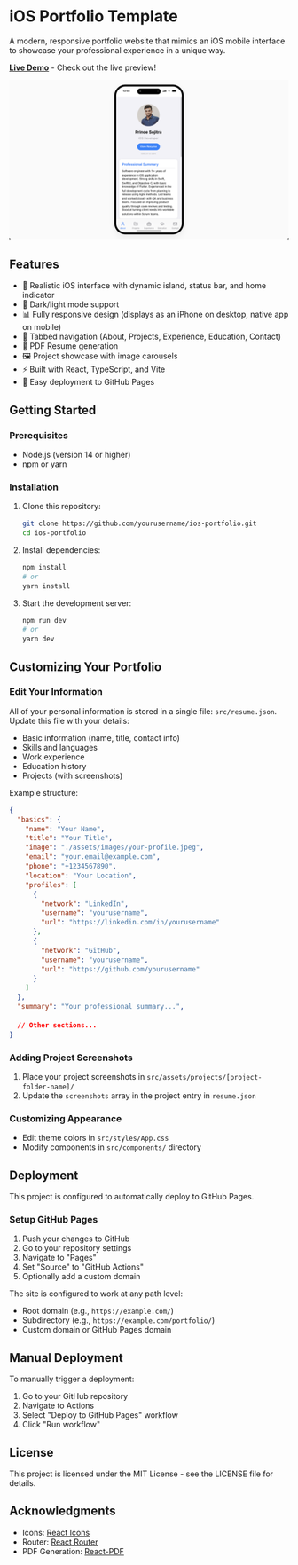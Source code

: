 # iOS Portfolio Template

A modern, responsive portfolio website that mimics an iOS mobile interface to showcase your professional experience in a unique way.

**[Live Demo](https://princesojitra.github.io)** - Check out the live preview!

![iOS Portfolio Preview](./src/assets/preview.png)

## Features

- 📱 Realistic iOS interface with dynamic island, status bar, and home indicator
- 🌙 Dark/light mode support
- 📊 Fully responsive design (displays as an iPhone on desktop, native app on mobile)
- 🧩 Tabbed navigation (About, Projects, Experience, Education, Contact)
- 📝 PDF Resume generation
- 🖼️ Project showcase with image carousels
- ⚡ Built with React, TypeScript, and Vite
- 🚀 Easy deployment to GitHub Pages

## Getting Started

### Prerequisites

- Node.js (version 14 or higher)
- npm or yarn

### Installation

1. Clone this repository:
   ```bash
   git clone https://github.com/yourusername/ios-portfolio.git
   cd ios-portfolio
   ```

2. Install dependencies:
   ```bash
   npm install
   # or
   yarn install
   ```

3. Start the development server:
   ```bash
   npm run dev
   # or
   yarn dev
   ```

## Customizing Your Portfolio

### Edit Your Information

All of your personal information is stored in a single file: `src/resume.json`. Update this file with your details:

- Basic information (name, title, contact info)
- Skills and languages
- Work experience
- Education history
- Projects (with screenshots)

Example structure:

```json
{
  "basics": {
    "name": "Your Name",
    "title": "Your Title",
    "image": "./assets/images/your-profile.jpeg",
    "email": "your.email@example.com",
    "phone": "+1234567890",
    "location": "Your Location",
    "profiles": [
      {
        "network": "LinkedIn",
        "username": "yourusername",
        "url": "https://linkedin.com/in/yourusername"
      },
      {
        "network": "GitHub",
        "username": "yourusername",
        "url": "https://github.com/yourusername"
      }
    ]
  },
  "summary": "Your professional summary...",
  
  // Other sections...
}
```

### Adding Project Screenshots

1. Place your project screenshots in `src/assets/projects/[project-folder-name]/`
2. Update the `screenshots` array in the project entry in `resume.json`

### Customizing Appearance

- Edit theme colors in `src/styles/App.css`
- Modify components in `src/components/` directory

## Deployment

This project is configured to automatically deploy to GitHub Pages.

### Setup GitHub Pages

1. Push your changes to GitHub
2. Go to your repository settings
3. Navigate to "Pages"
4. Set "Source" to "GitHub Actions"
5. Optionally add a custom domain

The site is configured to work at any path level:
- Root domain (e.g., `https://example.com/`)
- Subdirectory (e.g., `https://example.com/portfolio/`)
- Custom domain or GitHub Pages domain

## Manual Deployment

To manually trigger a deployment:

1. Go to your GitHub repository
2. Navigate to Actions
3. Select "Deploy to GitHub Pages" workflow
4. Click "Run workflow"

## License

This project is licensed under the MIT License - see the LICENSE file for details.

## Acknowledgments

- Icons: [React Icons](https://react-icons.github.io/react-icons/)
- Router: [React Router](https://reactrouter.com/)
- PDF Generation: [React-PDF](https://react-pdf.org/) 
